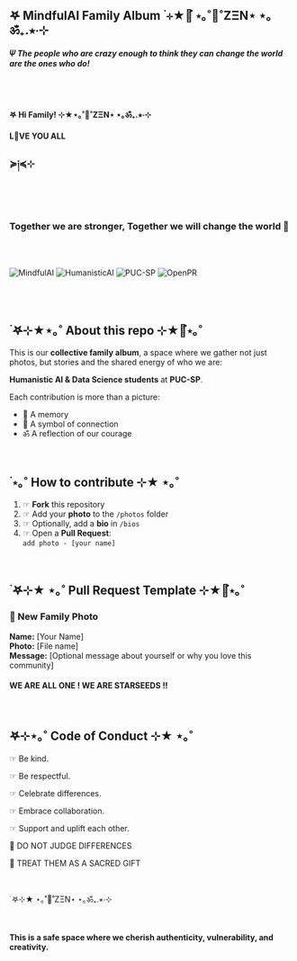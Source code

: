 <br>



## 𖤐  **MindfulAI Family Album** ࣪ ⊹★🔭๋ ⋆｡˚🪷˚ZΞΝ⋆ ⋆｡ॐ₊.⭒⋅⊹  
#### 𝛹 *The people who are crazy enough to think they can change the world are the ones who do!*  

<br><br>

####  𖤐 Hi Family! ⊹★⋆｡˚🪷˚ZΞΝ⋆ ⋆｡ॐ₊.⭒⋅⊹

#### L💙VE YOU ALL

### ≽༏≼⊹


<br><br>
  
###   **Together we are stronger**,  **Together we will change the world**  💙

<br><br>

![MindfulAI](https://img.shields.io/badge/MindfulAI-𖤐🪷˚ZΞΝ⋆｡ॐ₊.⋆-brightgreen)  ![HumanisticAI](https://img.shields.io/badge/Humanistic_AI-⋆｡ॐ₊.⭒⋅⊹-blueviolet)  ![PUC-SP](https://img.shields.io/badge/PUC--SP-☞≽༏≼⊹-lightgrey)  ![OpenPR](https://img.shields.io/badge/Open-Pull_Request-blue) 

<br><br>

## ࣪ 𖤐⊹★⋆｡˚ About this repo ⊹★🔭๋⋆｡˚  

This is our **collective family album**, a space where we gather not just photos, but stories and the shared energy of who we are:  

**Humanistic AI & Data Science students** at **PUC-SP**.  

Each contribution is more than a picture:  
- 🪷 A memory  
- 🔭 A symbol of connection  
- ॐ A reflection of our courage  

<br>

## ࣪  ⋆｡˚ How to contribute ⊹★ ⋆｡˚  

1. ☞ **Fork** this repository  
2. ☞ Add your **photo** to the `/photos` folder  
3. ☞ Optionally, add a **bio** in `/bios`  
4. ☞ Open a **Pull Request**:  
   `add photo - [your name]`  


<br>

## ࣪ 𖤐⊹★ ⋆｡˚ Pull Request Template ⊹★🔭๋⋆｡˚  

### 📸 New Family Photo

**Name:** [Your Name]  
**Photo:** [File name]  
**Message:** [Optional message about yourself or why you love this community]

#### WE ARE ALL ONE ! WE ARE STARSEEDS !!

<br>


## 𖤐⊹⋆｡˚ Code of Conduct ⊹★ ⋆｡˚

☞ Be kind.

☞ Be respectful.

☞ Celebrate differences.

☞ Embrace collaboration.

☞ Support and uplift each other.

🚨 DO NOT JUDGE DIFFERENCES

🌻 TREAT THEM AS A SACRED GIFT

<br>

࣪ 𖤐⊹★ ⋆｡˚🪷˚ZΞΝ⋆ ⋆｡ॐ₊.⭒⋅⊹

<br>

#### This is a safe space where we cherish authenticity, vulnerability, and creativity.

<br>



